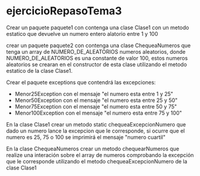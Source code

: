 # ejercicioRepasoTema3


Crear un paquete paquete1 con contenga una clase Clase1 con un metodo estatico que devuelve un numero entero alatorio entre 1 y 100

crear un paquete paquete2 con contenga una clase ChequeaNumeros que tenga un array de NUMERO_DE_ALEATORIOS numeros aleatorios, donde NUMERO_DE_ALEATORIOS es una constante de valor 100, estos numeros aleatorios se crearan en el constructor de esta clase utilizando el metodo estatico de la clase Clase1.

Crear el paquete exceptions que contendrá las excepciones:
 - Menor25Exception con el mensaje "el numero esta entre 1 y 25"
 - Menor50Exception  con el mensaje "el numero esta entre 25 y 50"
 - Menor75Exception  con el mensaje "el numero esta entre 50 y 75"
 - Menor100Exception  con el mensaje "el numero esta entre 75 y 100"

En la clase Clase1 crear un metodo static chequeaExcepcionNumero que dado un numero lance la excepcion que le corresponde, si ocurre que el numero es 25, 75 o 100 se imprimirá el mensaje "numero cuartil"

En la clase ChequeaNumeros crear un metodo chequearNumeros que realize una interación sobre el array de numeros comprobando la excepción que le corresponde utilizando el metodo chequeaExcepcionNumero de la clase Clase1




